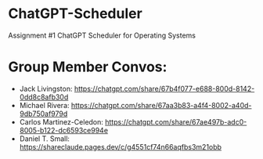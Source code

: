 # ChatGPT-Scheduler
Assignment #1 ChatGPT Scheduler for Operating Systems


# Group Member Convos:
- Jack Livingston: https://chatgpt.com/share/67b4f077-e688-800d-8142-0dd8c8afb30d
- Michael Rivera: https://chatgpt.com/share/67aa3b83-a4f4-8002-a40d-9db750af979d
- Carlos Martinez-Celedon: https://chatgpt.com/share/67ae497b-adc0-8005-b122-dc6593ce994e
- Daniel T. Small: https://shareclaude.pages.dev/c/g4551cf74n66aqfbs3m21obb
